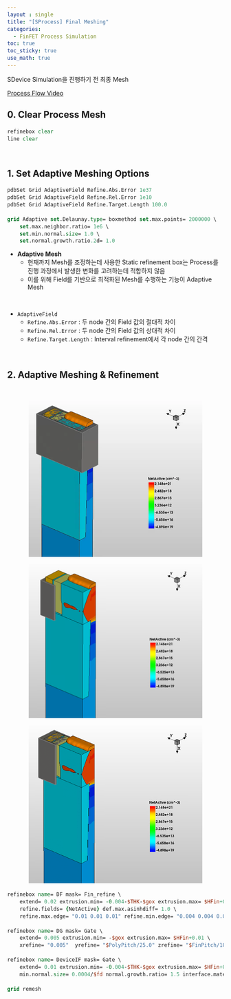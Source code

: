 ```yaml
---
layout : single
title: "[SProcess] Final Meshing"
categories: 
  - FinFET Process Simulation
toc: true
toc_sticky: true
use_math: true
---
```


SDevice Simulation을 진행하기 전 최종 Mesh  

[Process Flow Video](https://www.youtube.com/watch?v=_9pXQpkrb7E)  

## 0. Clear Process Mesh

```tcl
refinebox clear
line clear
```

&nbsp;

## 1. Set Adaptive Meshing Options  

```tcl
pdbSet Grid AdaptiveField Refine.Abs.Error 1e37
pdbSet Grid AdaptiveField Refine.Rel.Error 1e10
pdbSet Grid AdaptiveField Refine.Target.Length 100.0

grid Adaptive set.Delaunay.type= boxmethod set.max.points= 2000000 \
    set.max.neighbor.ratio= 1e6 \
    set.min.normal.size= 1.0 \
    set.normal.growth.ratio.2d= 1.0
```

- **Adaptive Mesh**
  - 현재까지 Mesh를 조정하는데 사용한 Static refinement box는 Process를 진행 과정에서 발생한 변화를 고려하는데 적합하지 않음  
  - 이를 위해 Field를 기반으로 최적화된 Mesh를 수행하는 기능이 Adaptive Mesh  

&nbsp;

- `AdaptiveField` 
  - `Refine.Abs.Error` : 두 node 간의 Field 값의 절대적 차이    
  - `Refine.Rel.Error` : 두 node 간의 Field 값의 상대적 차이  
  - `Refine.Target.Length` : Interval refinement에서 각 node 간의 간격  

&nbsp;

## 2. Adaptive Meshing & Refinement  

&nbsp;

<p align="center"><img src="/assets/images/finfet/61.png" width="80%" height="80%"  title="" alt=""/></p> 

<p align="center"><img src="/assets/images/finfet/62.png" width="80%" height="80%"  title="" alt=""/></p> 

<p align="center"><img src="/assets/images/finfet/63.png" width="80%" height="80%"  title="" alt=""/></p> 

```tcl
refinebox name= DF mask= Fin_refine \
	extend= 0.02 extrusion.min= -0.004-$THK-$gox extrusion.max= $HFin+0.01 \
	refine.fields= {NetActive} def.max.asinhdiff= 1.0 \
    refine.max.edge= "0.01 0.01 0.01" refine.min.edge= "0.004 0.004 0.004" \ adaptive
		  
refinebox name= DG mask= Gate \
    extend= 0.005 extrusion.min= -$gox extrusion.max= $HFin+0.01 \
    xrefine= "0.005"  yrefine= "$PolyPitch/25.0" zrefine= "$FinPitch/10.0" materials= {Silicon SiliconGermanium}

refinebox name= DeviceIF mask= Gate \
    extend= 0.01 extrusion.min= -0.004-$THK-$gox extrusion.max= $HFin+0.01 \
    min.normal.size= 0.0004/$fd normal.growth.ratio= 1.5 interface.materials= {Silicon Oxide SiliconGermanium Oxide }
		  
grid remesh
```

&nbsp;